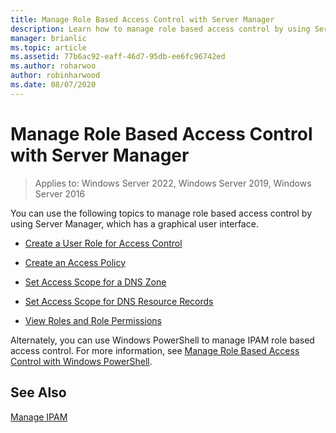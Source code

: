 ```yaml
---
title: Manage Role Based Access Control with Server Manager
description: Learn how to manage role based access control by using Server Manager, which has a graphical user interface.
manager: brianlic
ms.topic: article
ms.assetid: 77b6ac92-eaff-46d7-95db-ee6fc96742ed
ms.author: roharwoo
author: robinharwood
ms.date: 08/07/2020
---
```

# Manage Role Based Access Control with Server Manager

>Applies to: Windows Server 2022, Windows Server 2019, Windows Server 2016

You can use the following topics to manage role based access control by using Server Manager, which has a graphical user interface.

-   [Create a User Role for Access Control](../../technologies/ipam/Create-a-User-Role-for-Access-Control.md)

-   [Create an Access Policy](../../technologies/ipam/Create-an-Access-Policy.md)

-   [Set Access Scope for a DNS Zone](../../technologies/ipam/Set-Access-Scope-for-a-DNS-Zone.md)

-   [Set Access Scope for DNS Resource Records](../../technologies/ipam/Set-Access-Scope-for-DNS-Resource-Records.md)

-   [View Roles and Role Permissions](../../technologies/ipam/View-Roles-and-Role-Permissions.md)

Alternately, you can use Windows PowerShell to manage IPAM role based access control. For more information, see [Manage Role Based Access Control with Windows PowerShell](../../technologies/ipam/Manage-Role-Based-Access-Control-with-Windows-PowerShell.md).

## See Also
[Manage IPAM](Manage-IPAM.md)



